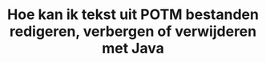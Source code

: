 ---
############################# Static ############################
layout: "auto-gen-gist"
draft: false
path: "nl/redaction/java/text/potm"
otherformats: CSV DOC DOCM DOCX DOT DOTM DOTX PDF POT PPS PPSM PPSX PPT PPTM PPTX RTF XLS XLSM XLSX XLT XLTM XLTX  

############################# Head ############################
head_title: "POTM Tekst redigeren via exacte frase/reguliere expressie in Java"
head_description: "GroupDocs.Redaction s Java API stelt ontwikkelaars in staat om tekst uit PDF DOC DOCX RTF XLSX CSV PPT PPTX en afbeeldingen te redigeren via een exacte woordgroep of reguliere expressie in Java"

############################# Header ############################
title: "Hoe kan ik tekst uit POTM bestanden redigeren, verbergen of verwijderen met Java"
description: "De Java API van GroupDocs.Redaction maakt het mogelijk om gevoelige tekst te redigeren, te verbergen of te verwijderen uit tekstverwerkingsdocumenten, werkbladen, presentaties, PDF s en afbeeldingen."

################### SubMenu/Download Button #####################
button:
    enable: true

############################# About ############################
about:
    enable: true
    title: "Wat is tekstredactie?"
    content: |
        Tekstredactie is het proces waarbij de vertrouwelijke of ongewenste tekst of informatie uit digitale documenten wordt verwijderd terwijl de rest van het document of de alinea die de tekst bevat intact blijft. Redactie helpt gebruikers en organisaties hun gevoelige informatie te beschermen door ze te verbergen of permanent te verwijderen. Met de GroupDocs.Redaction Java API kunnen gebruikers nu gevoelige tekst redigeren, verbergen of verwijderen uit tekstverwerkingsdocumenten, werkbladen, presentaties, PDF en rasterafbeeldingsbestanden. De API biedt een breed scala aan opties en methoden voor het redigeren van privé-informatie in de documenten. Het ondersteunt zoeken en redigeren met behulp van exacte vergelijkings- of reguliere expressies, het gebruik van tekstuele (vrijstellingscodes) of grafische (gekleurde rechthoeken) redacties en nog veel meer. Probeer het dus eens uit en automatiseer het redactieproces van uw documenten door de API te downloaden en de basis- en geavanceerde functies ervan te verkennen. 

############################# Steps ############################
steps:
    enable: true
    block:
    - title_left: "POTM Exacte zin redigeren in Java"
      content_left: |
        GroupDocs.Redaction maakt het mogelijk om gegevens van gevoelige of persoonlijke aard eenvoudig uit uw documenten te redigeren. De meest populaire redactiesituatie is het verwijderen van een tekst uit een document. 

        De volgende code kan worden gebruikt om tekstuele redactie toe te passen op een bepaald deel van een document via een exacte woordgroep. Hiermee kunnen gebruikers de persoonlijke exacte uitdrukking „Michal Clark” vervangen door een persoonlijke zin (of een vrijstellingscode),

      title_right: "Gevoelige gegevens verwijderen uit POTM"
      content_right: |
        * Maak een exemplaar van de klasse [Redactor](https://apireference.groupdocs.com/redaction/java/com.groupdocs.redaction/Redactor) en upload het POTM -bestand
        * Roep de methode Redactor.apply aan met een nieuwe instantie van de ExactPhraseRedAction-klasse
        * Roep de redactor.save-methode aan met het object [ExactPhraseRedAction](https://apireference.groupdocs.com/redaction/java/com.groupdocs.redaction.redactions/ExactPhraseRedaction)
        * Roep de methode redactor.save aan om de wijzigingen op te slaan 

      gisthash: "3202859fc19b5dfd14e8f073b70a18f8"
      gistfile: "redactexactphrase.java"
      
    - title_left: "Redactie van hoofdlettergevoelige tekst in POTM"
      content_left: |
        In het volgende voorbeeld kunnen gebruikers hoofdlettergevoelige woordbewerkingen uitvoeren om een bepaald stuk tekst in een document te verwijderen of te verbergen. Zoeken naar de exacte woordgroep is standaard niet hoofdlettergevoelig. 
        
      title_right: "Hoofdlettergevoelige redactie uitvoeren via Java"
      content_right: |
        * Maak een exemplaar van de klasse [Redactor](https://apireference.groupdocs.com/redaction/java/com.groupdocs.redaction/Redactor) en upload het POTM -bestand
        * Roep de methode Redactor.apply aan met een nieuwe instantie van de ExactPhraseRedAction-klasse
        * Roep de redactor.save-methode aan met het object [ExactPhraseRedAction](https://apireference.groupdocs.com/redaction/java/com.groupdocs.redaction.redactions/ExactPhraseRedaction)
        * Roep de methode redactor.save aan om de wijzigingen op te slaan 
        
      gisthash: "a43e3ce358f93df92373b5441bc579fb"
      gistfile: "casesensitiveredaction.java"

    - title_left: "Tekst redigeren in POTM via het kleurvak"
      content_left: |
        In plaats van een geredigeerde tekst te verwijderen of daar een string te plaatsen, is het ook mogelijk om een kleurvak over de geredigeerde tekst te plaatsen. In dit geval wordt de overeenkomende tekst verwijderd en wordt een gekleurde rechthoek over geredigeerde tekst geplaatst.
        
      title_right: "Kleurvak gebruiken om tekst te verwijderen in Java"
      content_right: |
        * Maak een exemplaar van de klasse [Redactor](https://apireference.groupdocs.com/redaction/java/com.groupdocs.redaction/Redactor) en upload het POTM -bestand
        * Roep de methode Redactor.apply aan met een nieuwe instantie van de ExactPhraseRedAction-klasse
        * Roep de redactor.save-methode aan met het object [ExactPhraseRedAction](https://apireference.groupdocs.com/redaction/java/com.groupdocs.redaction.redactions/ExactPhraseRedaction)
        * Roep de methode redactor.save aan om de wijzigingen op te slaan 
        
      gisthash: "6d83e791388b6834a372dc90f4b455f6"
      gistfile: "redacttextusingcolorbox.java"

    - title_left: "Systeemvereisten"
      content_left: |
        GroupDocs.Redaction for Java API's worden ondersteund op alle belangrijke platforms en besturingssystemen. Ga voor een volledige handleiding met systeemvereisten naar [systeemvereisten](https://docs.groupdocs.com/redaction/java/system-requirements) Voordat u de onderstaande code uitvoert, moet u ervoor zorgen dat de volgende vereisten op uw systeem zijn geïnstalleerd:
        * Besturingssystemen: Microsoft Windows, Linux, Mac OS
        * Ontwikkelingsomgeving: NetBeans, Intellij IDEA, Eclipse enz
        * Java Runtime-omgeving: J2SE 6.0 en hoger
        * Download de laatste versie van GroupDocs.Redaction for Java van [Maven](https://repository.groupdocs.com/webapp/#/artifacts/browse/tree/General/repo/com/groupdocs/groupdocs-redaction)
        
      title_right: "Waarom GroupDocs.Redaction gebruiken"
      content_right: |
        * Gebruikers toestaan aangepaste documentformaten en soorten redacties toe te voegen
        * Er is geen aanvullende software nodig om gevoelige informatie te verwijderen
        * Mogelijkheid om het weergavedocument voor paginabereik in te stellen als PDF
        * Eenvoudige manier om verschillende soorten metagegevens te redigeren: auteursnaam, versie, titel, onderwerp, beschrijving en nog veel meer
        * Extractie van documentinformatie - bestandstype, aantal pagina's, enz.

############################# Demos ############################
demos:
    enable: true
############################# More Formats ############################
more_formats:
    enable: true

############################# Back to top ###############################
back_to_top:
    enable: true
---